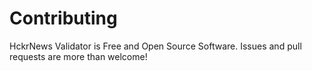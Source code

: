 # Contributing

HckrNews Validator is Free and Open Source Software. Issues and pull requests are more than welcome!
